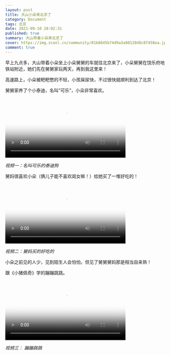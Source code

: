 ```yaml
---
layout: post
title: 大山小朵来北京了
category: Document
tags: 北京
date: 2021-09-10 20:02:31
published: true
summary: 大山带着小朵来北京了
cover: https://img.zcool.cn/community/01b8645b74d9a3a80120d8c07458ea.jpg@3000w_1l_2o_100sh.jpg
comment: true
---
```


早上九点多，大山带着小朵坐上小朵舅舅的车就往北京来了，小朵舅舅在饶乐府地铁站附近，她们先在舅舅家玩两天，再到我这里来！

高速路上，小朵被粑粑憋的不轻，小孩屎尿快，不过很快就顺利到达了北京！

舅舅家养了个小泰迪，名叫“可乐”，小朵非常喜欢。

<video data-v-1cd84dd5="" poster="//ci.xiaohongshu.com/e61fe55b-3561-71a1-0240-6a419379eddf?imageView2/2/w/1080/format/jpg" src="http://v.xiaohongshu.com/01e21773a963f258018370037f2b9c2883_259.mp4?sign=417c60a3cdb563618732b9526800d690&amp;t=6218fd00" controls="controls" objectfit="contain" width="380px"></video>

*视频一：名叫可乐的泰迪狗*

舅妈很喜欢小朵（俩儿子能不喜欢闺女嘛！）给她买了一堆好吃的！

<video data-v-1cd84dd5="" poster="//ci.xiaohongshu.com/dd1244b6-81b4-c530-2184-7a3dd08436b2?imageView2/2/w/1080/format/jpg" src="http://v.xiaohongshu.com/01e21773dd63fcc8018370037f2b9ccd0d_259.mp4?sign=41a6e6e8014ade6763076bc110cb2f91&amp;t=6218fd00" controls="controls" objectfit="contain" width="380px"></video>

*视频二：舅妈买的好吃的*

小朵之前见的人少，见到陌生人会怕怕，但见了舅舅舅妈那是相当自来熟！

跟《小猪佩奇》学的蹦蹦跳跳。

<video data-v-1cd84dd5="" poster="//ci.xiaohongshu.com/e9639f42-d078-6471-fb0e-bbcdfda6a6e5?imageView2/2/w/1080/format/jpg" src="http://v.xiaohongshu.com/01e217740163c420018370037f2b9de27d_259.mp4?sign=f6bd79dfddcdee9a9066dca208b1c852&amp;t=6218fd00" controls="controls" objectfit="contain" width="380px"></video>

*视频三： 蹦蹦跳跳*
